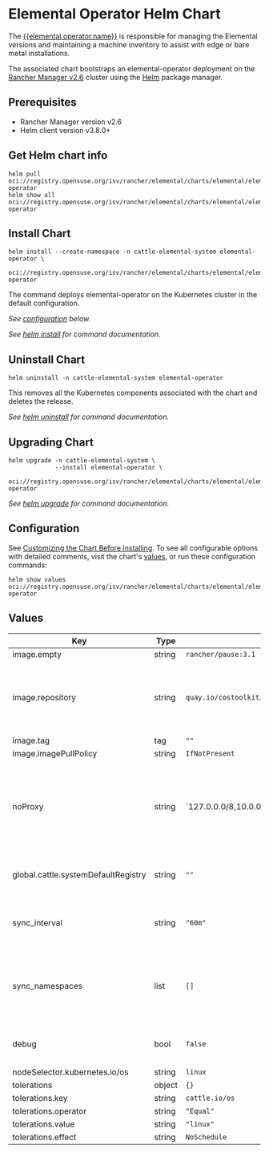 # Elemental Operator Helm Chart

The [{{elemental.operator.name}}]({{elemental.operator.url}}) is responsible for managing the Elemental versions and maintaining a machine inventory to assist with edge or bare metal installations.

The associated chart bootstraps an elemental-operator deployment on the [Rancher Manager v2.6](https://rancher.com/docs/rancher/v2.6/) cluster using the [Helm](https://helm.sh) package manager.

## Prerequisites

- Rancher Manager version v2.6
- Helm client version v3.8.0+

## Get Helm chart info

```console
helm pull oci://registry.opensuse.org/isv/rancher/elemental/charts/elemental/elemental-operator
helm show all oci://registry.opensuse.org/isv/rancher/elemental/charts/elemental/elemental-operator
```

## Install Chart

```console
helm install --create-namespace -n cattle-elemental-system elemental-operator \
             oci://registry.opensuse.org/isv/rancher/elemental/charts/elemental/elemental-operator
```

The command deploys elemental-operator on the Kubernetes cluster in the default configuration.

_See [configuration](#configuration) below._

_See [helm install](https://helm.sh/docs/helm/helm_install/) for command documentation._

## Uninstall Chart

```console
helm uninstall -n cattle-elemental-system elemental-operator
```

This removes all the Kubernetes components associated with the chart and deletes the release.

_See [helm uninstall](https://helm.sh/docs/helm/helm_uninstall/) for command documentation._

## Upgrading Chart

```console
helm upgrade -n cattle-elemental-system \
             --install elemental-operator \
             oci://registry.opensuse.org/isv/rancher/elemental/charts/elemental/elemental-operator
```

_See [helm upgrade](https://helm.sh/docs/helm/helm_upgrade/) for command documentation._

## Configuration

See [Customizing the Chart Before Installing](https://helm.sh/docs/intro/using_helm/#customizing-the-chart-before-installing). To see all configurable options with detailed comments, visit the chart's [values](#values), or run these configuration commands:

```console
helm show values oci://registry.opensuse.org/isv/rancher/elemental/charts/elemental/elemental-operator
```

## Values

| Key | Type | Default | Description |
|-----|------|---------|-------------|
| image.empty | string | `rancher/pause:3.1` |  |
| image.repository | string | `quay.io/costoolkit/elemental-operator` | Source image for elemental-operator with repository name  |
| image.tag | tag | `""` |  |
| image.imagePullPolicy | string | `IfNotPresent` |  |
| noProxy | string | `127.0.0.0/8,10.0.0.0/8,172.16.0.0/12,192.168.0.0/16,.svc,.cluster.local" | Comma separated list of domains or ip addresses that will not use the proxy |
| global.cattle.systemDefaultRegistry | string | `""` | Default container registry name  |
| sync_interval | string | `"60m"` | Default sync interval for upgrade channel |
| sync_namespaces | list | `[]` | Namespace the operator will watch for, leave empty for all |
| debug | bool | `false` | Enable debug output for operator |
| nodeSelector.kubernetes.io/os | string | `linux` |  |
| tolerations | object | `{}` |  |
| tolerations.key | string | `cattle.io/os` |  |
| tolerations.operator | string | `"Equal"` |  |
| tolerations.value | string | `"linux"` |  |
| tolerations.effect | string | `NoSchedule` |  |
